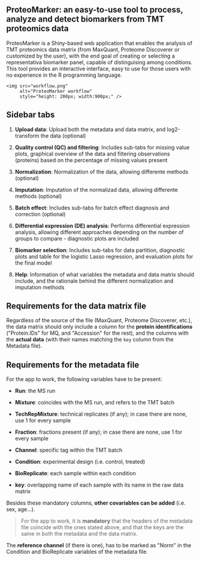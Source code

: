 ## ProteoMarker: an easy-to-use tool to process, analyze and detect biomarkers from TMT proteomics data

ProteoMarker is a Shiny-based web application that enables the analysis of TMT proteomics data matrix (from MaxQuant, Proteome Discoverer or customized by the user), with the end goal of creating or selecting a representativa biomarker panel, capable of distinguising among conditions. This tool provides an interactive interface, easy to use for those users with no experience in the R programming language.

```{=html}
<img src="workflow.png"
     alt="ProteoMarker workflow"
     style="height: 200px; width:900px;" />
```
## Sidebar tabs

1.  **Upload data**: Upload both the metadata and data matrix, and log2-transform the data (optional)

2.  **Quality control (QC) and filtering**: Includes sub-tabs for missing value plots, graphical overview of the data and filtering observations (proteins) based on the percentage of missing values present

3.  **Normalization**: Normalization of the data, allowing differente methods (optional)

4.  **Imputation**: Imputation of the normalizad data, allowing differente methods (optional)

5.  **Batch effect**: Includes sub-tabs for batch effect diagnosis and correction (optional)

6.  **Differential expression (DE) analysis**: Performs differential expression analysis, allowing different approaches depending on the number of groups to compare - diagnostic plots are included

7.  **Biomarker selection**: Includes sub-tabs for data partition, diagnostic plots and table for the logistic Lasso regression, and evaluation plots for the final model

8.  **Help**: Information of what variables the metadata and data matrix should include, and the rationale behind the different normalization and imputation methods

## **Requirements for the data matrix file**

Regardless of the source of the file (MaxQuant, Proteome Discoverer, etc.), the data matrix should only include a column for the **protein identifications** ("Protein.IDs" for MQ, and "Accession" for the rest), and the columns with the **actual data** (with their names matching the `key` column from the Metadata file).

## **Requirements for the metadata file**

For the app to work, the following variables have to be present:

-   **Run**: the MS run

-   **Mixture**: coincides with the MS run, and refers to the TMT batch

-   **TechRepMixture**: technical replicates (if any); in case there are none, use 1 for every sample

-   **Fraction**: fractions present (if any); in case there are none, use 1 for every sample

-   **Channel**: specific tag within the TMT batch

-   **Condition**: experimental design (i.e. control, treated)

-   **BioReplicate**: each sample within each condition

-   **key**: overlapping name of each sample with its name in the raw data matrix

Besides these mandatory columns, **other covariables can be added** (i.e. sex, age...).

> For the app to work, it is **mandatory** that the headers of the metadata file coincide with the ones stated above, and that the keys are the same in both the metadata and the data matrix.

The **reference channel** (if there is one), has to be marked as "Norm" in the Condition and BioReplicate variables of the metadata file.
